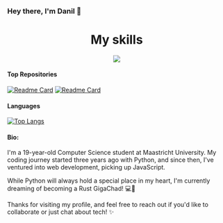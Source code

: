 ### Hey there, I'm Danil 👋

<h1 align="center">My skills</h1>
<p align="center">
  <a href="https://skillicons.dev">
    <img src="https://skillicons.dev/icons?i=git,github,docker,vim,py,js,vue,express,nextjs,nodejs,svelte" />
  </a>
</p>

#### Top Repositories
[![Readme Card](https://github-readme-stats.vercel.app/api/pin/?username=ProcrastinatorMuffin&repo=VUE-health-app)](https://github.com/ProcrastinatorMuffin/VUE-health-app)
[![Readme Card](https://github-readme-stats.vercel.app/api/pin/?username=ProcrastinatorMuffin&repo=NextJS-Online-Library)](https://github.com/ProcrastinatorMuffin/NextJS-Online-Library)

#### Languages
[![Top Langs](https://github-readme-stats.vercel.app/api/top-langs/?username=ProcrastinatorMuffin)](https://github.com/anuraghazra/github-readme-stats)

#### Bio:
I'm a 19-year-old Computer Science student at Maastricht University. My coding journey started three years ago with Python, and since then, I've ventured into web development, picking up JavaScript.

While Python will always hold a special place in my heart, I'm currently dreaming of becoming a Rust GigaChad! 💻🦀 

Thanks for visiting my profile, and feel free to reach out if you'd like to collaborate or just chat about tech! ✨
